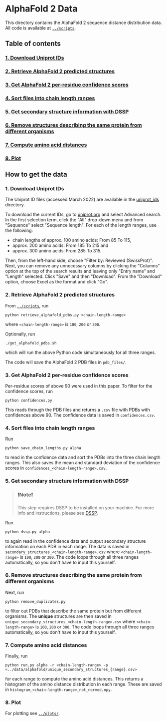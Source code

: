 # AlphaFold 2 Data

This directory contains the AlphaFold 2 sequence distance distribution data. All code is available at [`../scripts`](https://github.com/meyresearch/sequence_distance_distribution/tree/36a848c5b15a62dc646de583f03c824f680873da/scripts).

## Table of contents
### [1. Download Uniprot IDs](#1-download-uniprot-ids-1)
### [2. Retrieve AlphaFold 2 predicted structures](#2-retrieve-alphafold-2-predicted-structures-1)
### [3. Get AlphaFold 2 per-residue confidence scores](#3-get-alphafold-2-per-residue-confidence-scores-1)
### [4. Sort files into chain length ranges](#4-sort-files-into-chain-length-ranges-1)
### [5. Get secondary structure information with DSSP](#5-get-secondary-structure-information-with-dssp-1)
### [6. Remove structures describing the same protein from different organisms](#6-remove-structures-describing-the-same-protein-from-different-organisms-1)
### [7. Compute amino acid distances](#7-compute-amino-acid-distances-1)
### [8. Plot](#8-plot-1)

## How to get the data

### 1. Download Uniprot IDs

The Uniprot ID files (accessed March 2022) are available in the [uniprot_ids](https://github.com/meyresearch/sequence_distance_distribution/tree/36a848c5b15a62dc646de583f03c824f680873da/data/alphafold/uniprot_ids) 
directory.

To download the current IDs, go to [uniprot.org](https://www.uniprot.org) and select Advanced search. 
In the first selection term, click the "All" drop-down menu and from "Sequence" select "Sequence length".
For each of the length ranges, use the following:

* chain lengths of approx. 100 amino acids: From 85 To 115,
* approx. 200 amino acids: From 185 To 215 and
* approx. 300 amino acids: From 285 To 315.

Then, from the left-hand side, choose "Filter by: Reviewed (SwissProt)". Next, you can remove any unnecessary 
columns by clicking the "Columns" option at the top of the search results and leaving only "Entry name" and 
"Length" selected. Click "Save" and then "Download". From the "Download" option, choose Excel as the format and click "Go". 

### 2. Retrieve AlphaFold 2 predicted structures

From [`../scripts`](https://github.com/meyresearch/sequence_distance_distribution/tree/bump/scripts), 
run 
```
python retrieve_alphafold_pdbs.py <chain-length-range>
```

where `<chain-length-range>` is `100`, `200` or `300`. 

Optionally, run 
```
./get_alphafold_pdbs.sh
``` 
which will run the above Python code simultaneously for all three ranges.

The code will save the AlphaFold 2 PDB files in `pdb_files/`.

### 3. Get AlphaFold 2 per-residue confidence scores

Per-residue scores of above 90 were used in this paper. To filter for the confidence scores, run 
```
python confidences.py
``` 
This reads through the PDB files and returns a `.csv` file with PDBs with confidences above 90. The confidence data is saved in `confidences.csv`.

### 4. Sort files into chain length ranges

Run 
```
python save_chain_lengths.py alpha
``` 
to read in the confidence data and sort the PDBs into the three chain length ranges. 
This also saves the mean and standard deviation of the confidence scores in `confidences_<chain-length-range>.csv`. 

### 5. Get secondary structure information with DSSP

> ### ❗️Note❗️
> This step requires DSSP to be installed on your machine. 
> For more info and instructions, please see [DSSP](https://anaconda.org/salilab/dssp).

Run 
```
python dssp.py alpha
``` 
to again read in the confidence data and output secondary structure information on each PDB in each range. 
The data is saved in `secondary_structures_<chain-length-range>.csv` where `<chain-length-range>` is `100`, `200` or 
`300`. The code loops through all three ranges automatically, so you don't have to input this yourself.

### 6. Remove structures describing the same protein from different organisms

Next, run 
```
python remove_duplicates.py
``` 
to filter out PDBs that describe the same protein but from different organisms. 
The **unique** structures are then saved in `unique_secondary_structures_<chain-length-range>.csv` where 
`<chain-length-range>` is `100`, `200` or `300`. The code loops through all three ranges automatically, 
so you don't have to input this yourself.

### 7. Compute amino acid distances

Finally, run 
```
python run.py alpha -r <chain-length-range> -p <../data/alphafold/unique_secondary_structures_{range}.csv>
``` 
for each range to compute the amino acid distances. This returns a histogram of the amino distance distribution in each range. These are saved in `histogram_<chain-length-range>_not_normed.npy`. 

### 8. Plot

For plotting see [`../plots/`](https://github.com/meyresearch/sequence_distance_distribution/tree/bump/plots). 



